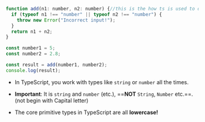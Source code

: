 ```js
function add(n1: number, n2: number) {//this is the how ts is used to define the type of the variable
  if (typeof n1 !== "number" || typeof n2 !== "number") {
    throw new Error("Incorrect input!");
  }
  return n1 + n2;
}

const number1 = 5;
const number2 = 2.8;

const result = add(number1, number2);
console.log(result);
```

- In TypeScript, you work with types like `string` or `number` all the times.

- **Important**: It is `string` and `number` (etc.), ==**NOT** `String`, `Number` etc.==. (not begin with Capital letter)

- The core primitive types in TypeScript are all **lowercase!**